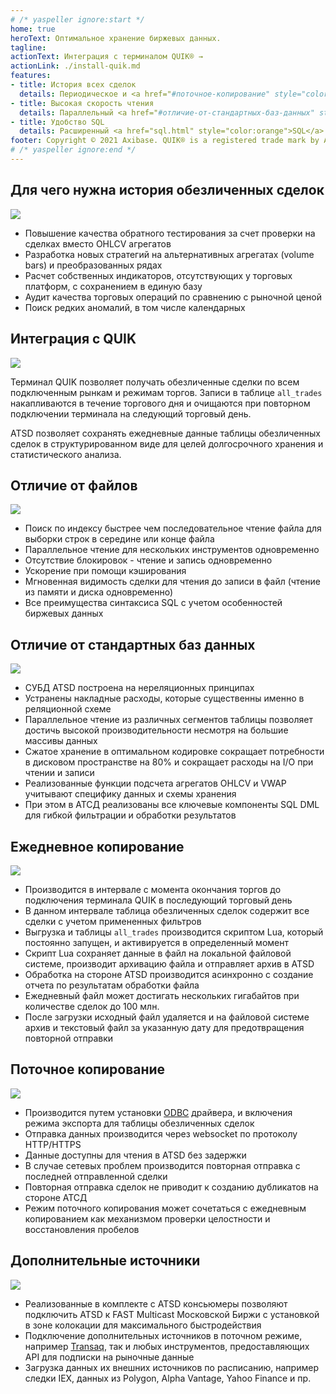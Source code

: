 ```yaml
---
# /* yaspeller ignore:start */
home: true
heroText: Оптимальное хранение биржевых данных.
tagline: 
actionText: Интеграция с терминалом QUIK® →
actionLink: ./install-quik.md
features:
- title: История всех сделок
  details: Периодическое и <a href="#поточное-копирование" style="color:orange">поточное</a> сохранение обезличенных сделок из терминала QUIK.
- title: Высокая скорость чтения
  details: Параллельный <a href="#отличие-от-стандартных-баз-данных" style="color:orange">движок</a> экспорта данных с различными критериями поиска.
- title: Удобство SQL
  details: Расширенный <a href="sql.html" style="color:orange">SQL</a> синтаксис с оптимизированными вычислениями.
footer: Copyright © 2021 Axibase. QUIK® is a registered trade mark by ARQA Technologies 
# /* yaspeller ignore:end */
---
```

<!-- markdownlint-disable MD002 MD041 MD012 -->
<article class="feature-highlight">

## Для чего нужна история обезличенных сделок

<div class="feature-images">

![](./images/trades_vs_bars.png) <!-- yaspeller ignore -->

</div>

- Повышение качества обратного тестирования за счет проверки на сделках вместо OHLCV агрегатов
- Разработка новых стратегий на альтернативных агрегатах (volume bars) и преобразованных рядах
- Расчет собственных индикаторов, отсутствующих у торговых платформ, с сохранением в единую базу
- Аудит качества торговых операций по сравнению с рыночной ценой
- Поиск редких аномалий, в том числе календарных

</article>
<article class="feature-highlight">

## Интеграция с QUIK

<div class="feature-images">

![](./images/quik_diag_nogrid.png) <!-- yaspeller ignore -->

</div>

Терминал QUIK позволяет получать обезличенные сделки по всем подключенным рынкам и режимам торгов. Записи в таблице `all_trades` накапливаются в течение торгового дня и очищаются при повторном подключении терминала на следующий торговый день.

ATSD позволяет сохранять ежедневные данные таблицы обезличенных сделок в структурированном виде для целей долгосрочного хранения и статистического анализа.

</article>
<article class="feature-highlight">

## Отличие от файлов

<div class="feature-images">

![](./images/auto-complete-class.png) <!-- yaspeller ignore -->

</div>

- Поиск по индексу быстрее чем последовательное чтение файла для выборки строк в середине или конце файла
- Параллельное чтение для нескольких инструментов одновременно
- Отсутствие блокировок - чтение и запись одновременно
- Ускорение при помощи кэширования
- Мгновенная видимость сделки для чтения до записи в файл (чтение из памяти и диска одновременно)
- Все преимущества синтаксиса SQL с учетом особенностей биржевых данных

</article>
<article class="feature-highlight">

## Отличие от стандартных баз данных

<div class="feature-images">

![](./images/old_ui_left_menu.png) <!-- yaspeller ignore -->

</div>

- СУБД ATSD построена на нереляционных принципах
- Устранены накладные расходы, которые существенны именно в реляционной схеме
- Параллельное чтение из различных сегментов таблицы позволяет достичь высокой производительности несмотря на большие массивы данных
- Сжатое хранение в оптимальном кодировке сокращает потребности в дисковом пространстве на 80% и сокращает расходы на I/O при чтении и записи
- Реализованные функции подсчета агрегатов OHLCV и VWAP учитывают специфику данных и схемы хранения
- При этом в АТСД реализованы все ключевые компоненты SQL DML для гибкой фильтрации и обработки результатов

</article>
<article class="feature-highlight">

## Ежедневное копирование

<div class="feature-images">

![](./images/lua_export_snippet.png) <!-- yaspeller ignore -->

</div>

- Производится в интервале с момента окончания торгов до подключения терминала QUIK в последующий торговый день
- В данном интервале таблица обезличенных сделок содержит все сделки с учетом примененных фильтров
- Выгрузка и таблицы `all_trades` производится скриптом Lua, который постоянно запущен, и активируется в определенный момент
- Скрипт Lua сохраняет данные в файл на локальной файловой системе, производит архивацию файла и отправляет архив в ATSD
- Обработка на стороне ATSD производится асинхронно с создание отчета по результатам обработки файла
- Ежедневный файл может достигать нескольких гигабайтов при количестве сделок до 100 млн.
- После загрузки исходный файл удаляется и на файловой системе архив и текстовый файл за указанную дату для предотвращения повторной отправки

</article>
<article class="feature-highlight">

## Поточное копирование

<div class="feature-images">

![](./images/quik_export.png) <!-- yaspeller ignore -->

</div>

- Производится путем установки [ODBC](https://github.com/axibase/atsd-quik/releases/tag/v1.0.0) драйвера, и включения режима экспорта для таблицы обезличенных сделок
- Отправка данных производится через websocket по протоколу HTTP/HTTPS
- Данные доступны для чтения в ATSD без задержки
- В случае сетевых проблем производится повторная отправка с последней отправленной сделки
- Повторная отправка сделок не приводит к созданию дубликатов на стороне АТСД
- Режим поточного копирования может сочетаться с ежедневным копированием как механизмом проверки целостности и восстановления пробелов

</article>
<article class="feature-highlight">

## Дополнительные источники

<div class="feature-images">

![](./images/moex-trade-viewer.png) <!-- yaspeller ignore -->

</div>

- Реализованные в комплекте с ATSD консьюмеры позволяют подключить ATSD к FAST Multicast Московской Биржи с установкой в зоне колокации для максимального быстродействия
- Подключение дополнительных источников в поточном режиме, например [Transaq](https://www.finam.ru/howtotrade/tconnector/), так и любых инструментов, предоставляющих API для подписки на рыночные данные
- Загрузка данных их внешних источников по расписанию, например следки IEX, данных из Polygon, Alpha Vantage, Yahoo Finance и пр.  

</article>